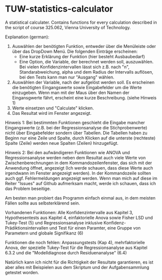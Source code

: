 # TUW-statistics-calculator
A statistical calculater. Contains functions for every calculation described in the script of course 325.062, Vienna University of Technology.

Explanation (german):
1) Auswählen der benötigten Funktion, entweder über die Menüleiste oder über das DropDown Menü. Die folgenden Einträge erscheinen:
   - Eine kurze Erklärung der Funktion (hier besteht Ausbaubedarf)
   - Eine Option, die Variable, der berechnet werden soll, auszuwählen. Bei vielen Konfidenzintervallen lässt sich z.B. nach "n", Standarabweichung, alpha und dem Radius der Intervalls auflösen, bei den Tests kann man nur "Ausgang" wählen.
2) Auswählen der Variable, nach der aufgelöst werden soll. Es erscheinen die benötigten Eingangswerte sowie Eingabefelder um die Werte einzugeben. Wenn man mit der Maus über den Namen der Eingansgwerte fährt, erscheint eine kurze Beschreibung. (siehe Hinweis 1)
3) Werte einsetzen und "Calculate" klicken.
4) Das Resultat wird im Fenster angezeigt.

Hinweis 1: Bei bestimmten Funktionen geschieht die Eingabe mancher Eingangswerte (z.B. bei der Regressionsanalyse die Stichprobenwerte) nicht über Eingabefelder sondern über Tabellen. Die Tabellen haben zu Beginn nur eine Zeile und Spalte, durch Klicken auf die unterste (rechteste) Spalte (Zeile) werden neue Spalten (Zeilen) hinzugefügt.

Hinweis 2: Bei den aufwändigeren Funktionen wie ANOVA und Regressionsanalyse werden neben dem Resultat auch viele Werte von Zwischenberechnungen in dem Kommandozeilenfenster, das sich mit der Anwendung öffnet, angezeigt (Ich werde schauen, dass diese Werte auch irgendwann im Fenster angezeigt werden). In der Kommandozeile sollten auch ggf. Fehlermeldungen angezeigt werden. Wenn man mich auf diese im Reiter "Issues" auf Github aufmerksam macht, werde ich schauen, dass ich das Problem beseitige.

Am besten man probiert das Programm einfach einmal aus, in dem meisten Fällen sollte aus selbsterklärend sein.

Vorhandenen Funktionen: Alle Konfidenzintervalle aus Kapitel 3, Hypothesentests aus Kapitel 4, einfaktorielle Anova sowie Fisher LSD und Tukey-Test (5) und Regressionsanalyse inklusive Konfidenz- Prädiktionsintervallen und Test für einen Paramter, eine Gruppe von Parametern und globale Signifikanz (6)

Funktionen die noch fehlen: Anpassungstests (Kap 4), mehrfaktorielle Anova, der spezielle Tukey-Test für die Regressionsanalyse aus Kapitel 6.3.2 und die "Modelldiagnose durch Residuenanalyse" (6.4)

Natürlich kann ich nicht für die Richtigkeit der Resultate garantieren, es ist aber alles mit Beispielen aus dem Skriptum und der Aufgabensammlung getestet worden.
